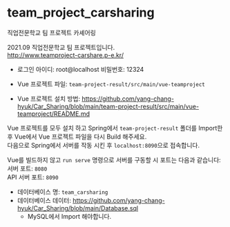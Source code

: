 # team_project_carsharing
직업전문학교 팀 프로젝트 카셰어링

2021.09 직업전문학교 팀 프로젝트입니다.  
http://www.teamproject-carshare.p-e.kr/

* 로그인
아이디: root@localhost
비밀번호: 12324

* Vue 프로젝트 파일: `team-project-result/src/main/vue-teamproject`  
* Vue 프로젝트 설치 방법: https://github.com/yang-chang-hyuk/Car_Sharing/blob/main/team-project-result/src/main/vue-teamproject/README.md

Vue 프로젝트를 모두 설치 하고 Spring에서 `team-project-result` 폴더를 Import한 후 Vue에서 Vue 프로젝트 파일을 다시 Build 해주세요.  
다음으로 Spring에서 서버를 작동 시킨 후 `localhost:8090`으로 접속합니다.  

Vue를 빌드하지 않고 `run serve` 명령으로 서버를 구동할 시 포트는 다음과 같습니다:  
서버 포트: `8080`  
API 서버 포트: `8090`  


* 데이터베이스 명: `team_carsharing`
* 데이터베이스 데이터: https://github.com/yang-chang-hyuk/Car_Sharing/blob/main/Database.sql
  * MySQL에서 Import 해야합니다.
